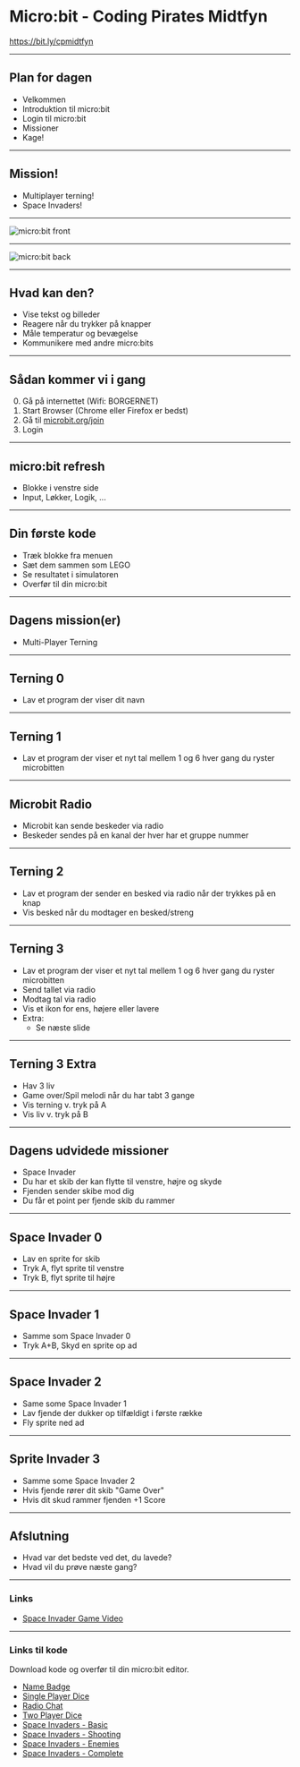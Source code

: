 # Micro:bit - Coding Pirates Midtfyn

https://bit.ly/cpmidtfyn

---

## Plan for dagen

- Velkommen
- Introduktion til micro:bit
- Login til micro:bit
- Missioner
- Kage!

---

## Mission!

- Multiplayer terning!
- Space Invaders!

---

![micro:bit front](images/microbitv1-front.png)

---

![micro:bit back](images/microbitv1-back.png)

---

## Hvad kan den?

- Vise tekst og billeder
- Reagere når du trykker på knapper
- Måle temperatur og bevægelse
- Kommunikere med andre micro:bits

---

## Sådan kommer vi i gang

0. Gå på internettet (Wifi: BORGERNET)
1. Start Browser (Chrome eller Firefox er bedst)
2. Gå til [microbit.org/join](https://microbit.org/join)
3. Login 

---

## micro:bit refresh

- Blokke i venstre side
- Input, Løkker, Logik, ...

---

## Din første kode

- Træk blokke fra menuen
- Sæt dem sammen som LEGO
- Se resultatet i simulatoren
- Overfør til din micro:bit

---

## Dagens mission(er)

- Multi-Player Terning

---

## Terning 0

- Lav et program der viser dit navn

---

## Terning 1

- Lav et program der viser et nyt tal mellem 1 og 6 hver gang du ryster microbitten

---

## Microbit Radio

- Microbit kan sende beskeder via radio
- Beskeder sendes på en kanal der hver har et gruppe nummer

---

## Terning 2

- Lav et program der sender en besked via radio når der trykkes på en knap
- Vis besked når du modtager en besked/streng

---

## Terning 3

- Lav et program der viser et nyt tal mellem 1 og 6 hver gang du ryster microbitten
- Send tallet via radio
- Modtag tal via radio
- Vis et ikon for ens, højere eller lavere
- Extra:
   - Se næste slide

---

## Terning 3 Extra

- Hav 3 liv
- Game over/Spil melodi når du har tabt 3 gange
- Vis terning v. tryk på A
- Vis liv v. tryk på B

---
 
## Dagens udvidede missioner

- Space Invader
- Du har et skib der kan flytte til venstre, højre og skyde
- Fjenden sender skibe mod dig
- Du får et point per fjende skib du rammer

---

## Space Invader 0

- Lav en sprite for skib 
- Tryk A, flyt sprite til venstre
- Tryk B, flyt sprite til højre

---

## Space Invader 1

- Samme som Space Invader 0
- Tryk A+B, Skyd en sprite op ad

---

## Space Invader 2

- Same some Space Invader 1
- Lav fjende der dukker op tilfældigt i første række
- Fly sprite ned ad 

---

## Sprite Invader 3

- Samme some Space Invader 2
- Hvis fjende rører dit skib "Game Over"
- Hvis dit skud rammer fjenden +1 Score

---

## Afslutning

- Hvad var det bedste ved det, du lavede?
- Hvad vil du prøve næste gang?

---

### Links

- [Space Invader Game Video](https://www.youtube.com/watch?v=ImPEoy-d_3w)

---

### Links til kode

Download kode og overfør til din micro:bit editor.

- [Name Badge](code/00-namebadge.hex)
- [Single Player Dice](code/01-dice.hex)
- [Radio Chat](code/02-radio-chat.hex)
- [Two Player Dice](code/03-dice-two-player.hex)
- [Space Invaders - Basic](code/plus00-space-invaders.hex)
- [Space Invaders - Shooting](code/plus01-space-invaders.hex)
- [Space Invaders - Enemies](code/plus02-space-invaders.hex)
- [Space Invaders - Complete](code/plus03-space-invaders.hex)